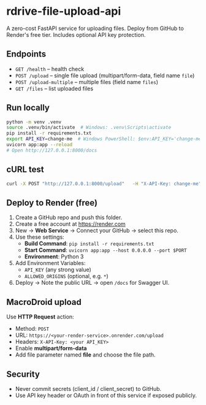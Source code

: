 
# rdrive-file-upload-api

A zero-cost FastAPI service for uploading files. Deploy from GitHub to Render's free tier. Includes optional API key protection.

## Endpoints
- `GET /health` – health check
- `POST /upload` – single file upload (multipart/form-data, field name `file`)
- `POST /upload-multiple` – multiple files (field name `files`)
- `GET /files` – list uploaded files

## Run locally
```bash
python -m venv .venv
source .venv/bin/activate  # Windows: .venv\Scripts\activate
pip install -r requirements.txt
export API_KEY=change-me  # Windows PowerShell: $env:API_KEY='change-me'
uvicorn app:app --reload
# Open http://127.0.0.1:8000/docs
```

## cURL test
```bash
curl -X POST "http://127.0.0.1:8000/upload"   -H "X-API-Key: change-me"   -F "file=@/path/to/your/file.pdf"
```

## Deploy to Render (free)
1. Create a GitHub repo and push this folder.
2. Create a free account at https://render.com
3. New → **Web Service** → Connect your GitHub → select this repo.
4. Use these settings:
   - **Build Command**: `pip install -r requirements.txt`
   - **Start Command**: `uvicorn app:app --host 0.0.0.0 --port $PORT`
   - **Environment**: Python 3
5. Add Environment Variables:
   - `API_KEY` (any strong value)
   - `ALLOWED_ORIGINS` (optional, e.g. `*`)
6. Deploy → Note the public URL → open `/docs` for Swagger UI.

## MacroDroid upload
Use **HTTP Request** action:
- Method: `POST`
- URL: `https://<your-render-service>.onrender.com/upload`
- Headers: `X-API-Key: <your API_KEY>`
- Enable **multipart/form-data**
- Add file parameter named **file** and choose the file path.

## Security
- Never commit secrets (client_id / client_secret) to GitHub.
- Use API key header or OAuth in front of this service if exposed publicly.
